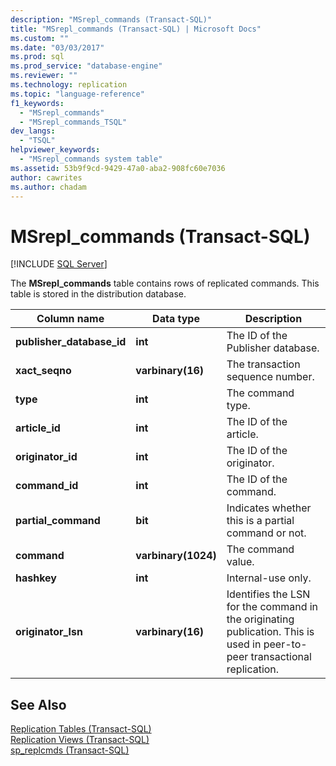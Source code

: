 ```yaml
---
description: "MSrepl_commands (Transact-SQL)"
title: "MSrepl_commands (Transact-SQL) | Microsoft Docs"
ms.custom: ""
ms.date: "03/03/2017"
ms.prod: sql
ms.prod_service: "database-engine"
ms.reviewer: ""
ms.technology: replication
ms.topic: "language-reference"
f1_keywords: 
  - "MSrepl_commands"
  - "MSrepl_commands_TSQL"
dev_langs: 
  - "TSQL"
helpviewer_keywords: 
  - "MSrepl_commands system table"
ms.assetid: 53b9f9cd-9429-47a0-aba2-908fc60e7036
author: cawrites
ms.author: chadam
---
```

# MSrepl_commands (Transact-SQL)
[!INCLUDE [SQL Server](../../includes/applies-to-version/sqlserver.md)]

  The **MSrepl_commands** table contains rows of replicated commands. This table is stored in the distribution database.  
  
|Column name|Data type|Description|  
|-----------------|---------------|-----------------|  
|**publisher_database_id**|**int**|The ID of the Publisher database.|  
|**xact_seqno**|**varbinary(16)**|The transaction sequence number.|  
|**type**|**int**|The command type.|  
|**article_id**|**int**|The ID of the article.|  
|**originator_id**|**int**|The ID of the originator.|  
|**command_id**|**int**|The ID of the command.|  
|**partial_command**|**bit**|Indicates whether this is a partial command or not.|  
|**command**|**varbinary(1024)**|The command value.|  
|**hashkey**|**int**|Internal-use only.|  
|**originator_lsn**|**varbinary(16)**|Identifies the LSN for the command in the originating publication. This is used in peer-to-peer transactional replication.|  
  
## See Also  
 [Replication Tables &#40;Transact-SQL&#41;](../../relational-databases/system-tables/replication-tables-transact-sql.md)   
 [Replication Views &#40;Transact-SQL&#41;](../../relational-databases/system-views/replication-views-transact-sql.md)   
 [sp_replcmds &#40;Transact-SQL&#41;](../../relational-databases/system-stored-procedures/sp-replcmds-transact-sql.md)  
  
  
